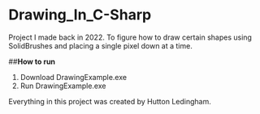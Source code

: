 # Drawing_In_C-Sharp

 Project I made back in 2022. To figure how to draw certain shapes using SolidBrushes and placing a single pixel down at a time.

##**How to run**
1. Download DrawingExample.exe
2. Run DrawingExample.exe

Everything in this project was created by Hutton Ledingham.
